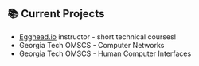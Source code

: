 ## 📚 Current Projects

- [Egghead.io](https://egghead.io/) instructor - short technical courses!
- Georgia Tech OMSCS - Computer Networks
- Georgia Tech OMSCS - Human Computer Interfaces
